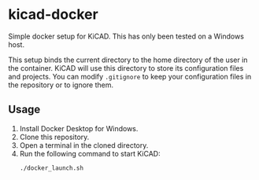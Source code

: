 
# kicad-docker

Simple docker setup for KiCAD. This has only been tested on a Windows host.

This setup binds the current directory to the home directory of the user in the container. KiCAD will use this directory to store its configuration files and projects. You can modify `.gitignore` to keep your configuration files in the repository or to ignore them.


## Usage

1. Install Docker Desktop for Windows.
2. Clone this repository.
3. Open a terminal in the cloned directory.
4. Run the following command to start KiCAD:
   ```bash
   ./docker_launch.sh
   ```

